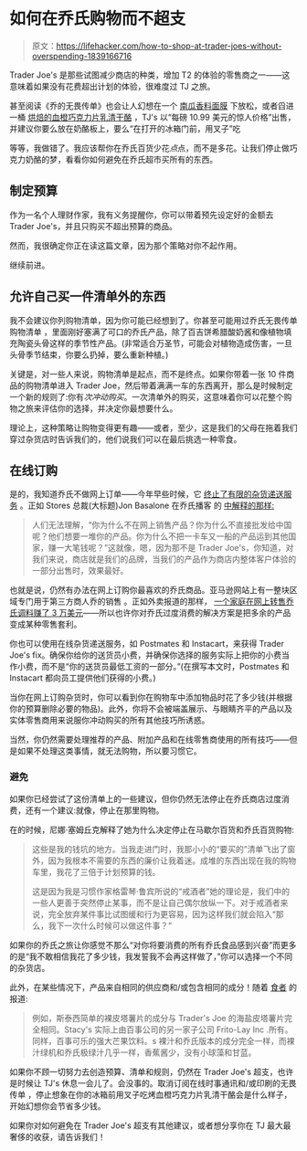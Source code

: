 # 如何在乔氏购物而不超支

> 原文：<https://lifehacker.com/how-to-shop-at-trader-joes-without-overspending-1839166716>

Trader Joe's 是那些试图减少商店的种类，增加 T2 的体验的零售商之一——这意味着如果没有花费超出计划的体验，很难度过 TJ 之旅。



甚至阅读《乔的无畏传单》也会让人幻想在一个 [南瓜香料面膜](https://www.traderjoes.com/fearless-flyer/article/5075) 下放松，或者舀进一桶 [烘焙的血橙巧克力片乳清干酪](https://www.traderjoes.com/fearless-flyer/article/5027) ，TJ's 以“每磅 10.99 美元的惊人价格”出售，并建议你要么放在奶酪板上，要么“在打开的冰箱门前，用叉子”吃



等等，我做错了。我应该帮你在乔氏百货少花*点*点，而不是多花。让我们停止做巧克力奶酪的梦，看看你如何避免在乔氏超市买所有的东西。

## 制定预算

作为一名个人理财作家，我有义务提醒你，你可以带着预先设定好的金额去 Trader Joe's，并且只购买不超出预算的商品。

然而，我很确定你正在读这篇文章，因为那个策略对你不起作用。

继续前进。

## 允许自己买一件清单外的东西

我不会建议你列购物清单，因为你可能已经想到了。你甚至可能用过乔氏无畏传单购物清单 ，里面刚好塞满了可口的乔氏产品，除了百吉饼希腊酸奶酱和像植物填充陶瓷头骨这样的季节性产品。(非常适合万圣节，可能会对植物造成伤害，一旦头骨季节结束，你要么扔掉，要么重新种植。)

关键是，对一些人来说，购物清单是起点，而不是终点。如果你带着一张 10 件商品的购物清单进入 Trader Joe，然后带着满满一车的东西离开，那么是时候制定一个新的规则了:你有*次冲动购买*。一次清单外的购买，这意味着你可以花整个购物之旅来评估你的选择，并决定你最想要什么。

理论上，这种策略让购物变得更有趣——或者，至少，这是我们的父母在拖着我们穿过杂货店时告诉我们的，他们说我们可以在最后挑选一种零食。

## 在线订购

是的，我知道乔氏不做网上订单——今年早些时候，它 [终止了有限的杂货递送服务](https://www.businessinsider.com/trader-joes-ends-grocery-delivery-2019-1) 。正如 Stores 总裁(大标题)Jon Basalone 在乔氏播客 的 [中解释的那样:](https://www.traderjoes.com/TJ_CMS_Content/Images/Digin/pdfs/InsideTJs-Episode4-Transcript.pdf)

> 人们无法理解，“你为什么不在网上销售产品？你为什么不直接批发给中国呢？他们想要一堆你的产品。你为什么不把一卡车又一船的产品运到其他国家，赚一大笔钱呢？”这就像，嗯，因为那不是 Trader Joe's，你知道，对我们来说，商店就是我们的品牌，当我们的产品作为商店内整体客户体验的一部分出售时，效果最好。

也就是说，仍然有办法在网上订购你最喜欢的乔氏商品。亚马逊网站上有一整块区域专门用于第三方商人乔的销售 。正如外卖报道的那样， [一个家庭在网上转售乔氏调料赚了 3 万美元](https://thetakeout.com/family-reselling-trader-joes-bagel-seasoning-online-1832931507)——所以也许你对乔氏过度消费的解决方案是把多余的产品变成某种零售套利。

你也可以使用在线杂货递送服务，如 Postmates 和 Instacart，来获得 Trader Joe's fix。确保你给你的送货员小费，并确保你选择的服务实际上把你的小费当作小费，而不是“你的送货员最低工资的一部分。”(在撰写本文时，Postmates 和 Instacart 都向员工提供他们获得的小费。)

当你在网上订购杂货时，你可以看到你在购物车中添加物品时花了多少钱(并根据你的预算删除必要的物品)。此外，你将不会被端盖展示、与眼睛齐平的产品以及实体零售商用来说服你冲动购买的所有其他技巧所诱惑。

当然，你仍然需要处理推荐的产品、附加产品和在线零售商使用的所有技巧——但是如果不处理这类事情，就无法购物，所以要习惯它。

### 避免

如果你已经尝试了这份清单上的一些建议，但你仍然无法停止在乔氏商店过度消费，还有一个建议:就像，停止在那里购物。

在的时候，尼娜·塞姆丘克解释了她为什么决定停止在马歇尔百货和乔氏百货购物:

> 这些是我的钱坑的地方。当我走进门时，我那小小的“要买的”清单飞出了窗外，因为我根本不需要的东西的廉价让我着迷。成堆的东西出现在我的购物车里，我花了三倍于计划预算的钱。
> 
> 这是因为我是习惯作家格雷琴·鲁宾所说的“戒酒者”她的理论是，我们中的一些人更善于突然停止某事，而不是让自己偶尔放纵一下。对于戒酒者来说，完全放弃某件事比试图缓和行为更容易，因为这样我们就会陷入“那么，我下一次什么时候可以做这件事？”

如果你的乔氏之旅让你感觉不那么“对你将要消费的所有乔氏食品感到兴奋”而更多的是“我不敢相信我花了多少钱，我发誓我不会再这样做了，”你可以选择一个不同的杂货店。

此外，在某些情况下，产品来自相同的供应商和/或包含相同的成分！随着 [食者](https://www.eater.com/2017/8/9/16099028/trader-joes-products) 的报道:

> 例如，斯泰西简单的裸皮塔薯片的成分与 Trader's Joe 的海盐皮塔薯片完全相同。Stacy's 实际上由百事公司的另一家子公司 Frito-Lay Inc .所有。同样，百事可乐的强大芒果饮料。s 裸汁和乔氏版本的成分完全一样，而裸汁绿机和乔氏极绿汁几乎一样，香蕉酱少，没有小球藻和甘蓝。

如果你不顾一切努力去创造预算、清单和规则，仍然在 Trader Joe's 超支，也许是时候让 TJ's 休息一会儿了。会没事的。取消订阅在线时事通讯和/或印刷的无畏传单 ，停止想象在你的冰箱前用叉子吃烤血橙巧克力片乳清干酪会是什么样子，开始幻想你会节省多少钱。

如果你对如何避免在 Trader Joe's 超支有其他建议，或者想分享你在 TJ 最大最奢侈的收获，请告诉我们！